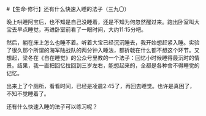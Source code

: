 #【生命⋅修行】还有什么快速入睡的法子（三九〇）

晚上哄睡阿宝后，也不知是自己没睡着，还是不知为何忽然醒过来。跑出卧室叫大宝去早点睡觉，再进卧室前看了一眼时间，大约11:15分吧。

然后，躺在床上怎么也睡不着。听着大宝已经沉沉睡去，我开始想赶紧入睡。实验了很久那个所谓的海军陆战队的两分钟入睡法，都折戟在什么都不想这个环节。又想起，梁冬在《自在睡觉》的公众号里教的一个法子：回忆小时候睡得最沉时的情景。结果，我一直把回忆拉回到三岁左右，能想起来的，全都是各种舍不得睡觉的记忆。

出来上了个厕所，看看时间，已经是凌晨2:45了，再回去睡觉。也许是真困了，不知不觉睡着了。

还有什么快速入睡的法子可以练习呢？